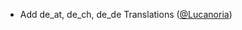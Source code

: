 - Add de_at, de_ch, de_de Translations ([@Lucanoria](https://github.com/fishstiz/minecraft-cursor/pull/5))